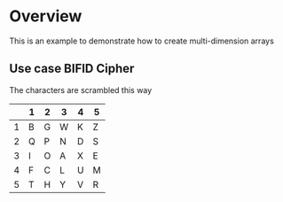 # Overview

This is an example to demonstrate how to create multi-dimension arrays

## Use case BIFID Cipher

The characters are scrambled this way

| | 1 | 2 | 3 | 4 | 5 |
| --- | --- | --- | --- | --- | --- |
| 1 | B | G | W | K | Z |
| 2 | Q | P | N | D | S |
| 3 | I | O | A | X | E |
| 4 | F | C | L | U | M |
| 5 | T | H | Y | V | R |